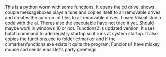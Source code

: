 This is a python worm with some functions. It opens the cd drive, shows couple messageboxes plays a tune and copies itself to all removable drives and creates the autorun.inf files to all removable drives.
I used Visual studio code with the ai. Theres also the executable have not tried it yet. Should maybe work in windows 10 or not.
Functions2 is updated version. It uses batch command to add registry startup so it runs at system startup. It also copies the functions.exe to folder c:\marker and if the c:\marker\functions.exe exists
it quits the program. Funcions4 have mickey mouse and sends email let's party greetings.
